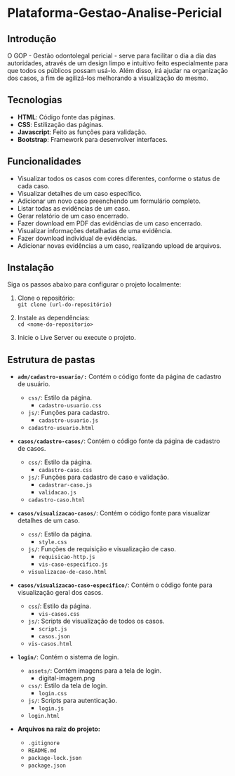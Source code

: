 # Plataforma-Gestao-Analise-Pericial

## Introdução
O GOP - Gestão odontolegal pericial - serve para facilitar o dia a dia das autoridades, através de um design limpo e intuitivo feito especialmente para que todos os públicos possam usá-lo. Além disso, irá ajudar na organização dos casos, a fim de agilizá-los melhorando a visualização do mesmo. 

## Tecnologias
- **HTML**: Código fonte das páginas.
- **CSS**: Estilização das páginas.
- **Javascript**: Feito as funções para validação.
- **Bootstrap**: Framework para desenvolver interfaces.

## Funcionalidades
- Visualizar todos os casos com cores diferentes, conforme o status de cada caso.  
- Visualizar detalhes de um caso específico.  
- Adicionar um novo caso preenchendo um formulário completo.  
- Listar todas as evidências de um caso.  
- Gerar relatório de um caso encerrado.  
- Fazer download em PDF das evidências de um caso encerrado.  
- Visualizar informações detalhadas de uma evidência.  
- Fazer download individual de evidências.  
- Adicionar novas evidências a um caso, realizando upload de arquivos.  

## Instalação
Siga os passos abaixo para configurar o projeto localmente:
1. Clone o repositório:  
   ```git clone (url-do-repositório)```
   
3. Instale as dependências:  
  ```cd <nome-do-repositorio>```
4. Inicie o Live Server ou execute o projeto.

## Estrutura de pastas
- **`adm/cadastro-usuario/:`** Contém o código fonte da página de cadastro de usuário.  
  - `css/`: Estilo da página.  
    - `cadastro-usuario.css`  
  - `js/`: Funções para cadastro.  
    - `cadastro-usuario.js`  
  - `cadastro-usuario.html`  

- **`casos/cadastro-casos/`**: Contém o código fonte da página de cadastro de casos.  
  - `css/`: Estilo da página.  
    - `cadastro-caso.css`  
  - `js/`: Funções para cadastro de caso e validação.  
    - `cadastrar-caso.js`  
    - `validacao.js`  
  - `cadastro-caso.html`  

- **`casos/visualizacao-casos/`**: Contém o código fonte para visualizar detalhes de um caso.  
  - `css/`: Estilo da página.  
    - `style.css`  
  - `js/`: Funções de requisição e visualização de caso.  
    - `requisicao-http.js`  
    - `vis-caso-especifico.js`  
  - `visualizacao-de-caso.html`  

- **`casos/visualizacao-caso-especifico/`**: Contém o código fonte para visualização geral dos casos.  
  - `css`/: Estilo da página.  
    - `vis-casos.css`  
  - `js/`: Scripts de visualização de todos os casos.  
    - `script.js`  
    - `casos.json`  
  - `vis-casos.html`  

- **`login/`**: Contém o sistema de login.  
  - `assets/`: Contém imagens para a tela de login.  
    - digital-imagem.png  
  - `css/`: Estilo da tela de login.  
    - `login.css`  
  - `js/`: Scripts para autenticação.  
    - `login.js`  
  - `login.html`  

- **Arquivos na raiz do projeto:**  
  - `.gitignore`  
  - `README.md`  
  - `package-lock.json`  
  - `package.json`  

